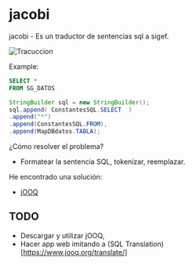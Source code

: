 # jacobi
jacobi - Es un traductor de sentencias sql a sigef.

![Tracuccion](https://idiomasgalion.com/wp-content/uploads/2020/09/traduccion.png)

Example:

```sql
SELECT * 
FROM SG_DATOS
```

```java
StringBuilder sql = new StringBuilder();
sql.append( ConstantesSQL.SELECT  )
.append("*")
.append(ConstantesSQL.FROM),
.append(MapDBdatos.TABLA);
```

¿Cómo resolver el problema?
- Formatear la sentencia SQL, tokenizar, reemplazar.

He encontrado una solución:

- [jOOQ](https://www.jooq.org/translate/)

## TODO

- Descargar y utilizar jOOQ,
- Hacer app web imitando a (SQL Translation)[https://www.jooq.org/translate/]
